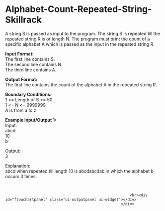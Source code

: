 # Alphabet-Count-Repeated-String-Skillrack

<div class="ui raised segment big"> <p>A string S is passed as input to the program. The string S is repeated till the repeated string R is of length N. The program must print the count of a specific alphabet A which is passed as the input in the repeated string R.</p>

<p><strong>Input Format:</strong><br>
The first line contains S.<br>
The second line contains N.<br>
The third line contains A.</p>

<p><strong>Output Format:</strong><br>
The first line contains the count of the alphabet A in the repeated string R.</p>

<p><strong>Boundary Conditions:</strong><br>
1 &lt;= Length of S &lt;= 50<br>
1 &lt;= N &lt;= 9999999<br>
A is from a to z</p>

<p><strong>Example Input/Output 1:</strong><br>
Input:<br>
abcd<br>
10<br>
b</p>

<p>Output:<br>
3</p>

<p>Explanation:<br>
abcd when repeated till length 10 is abcdabcdab in which the alphabet b occurs 3 times.</p>

<p>&nbsp;</p>

                                                            <hr><div id="flowchartpanel" class="ui-outputpanel ui-widget"></div>
                                                        </div>
